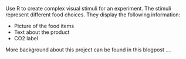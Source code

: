 Use R to create complex visual stimuli for an experiment. The stimuli represent different food choices. They display the following information:
- Picture of the food items  
- Text about the product  
- CO2 label

More background about this project can be found in this blogpost .... 
